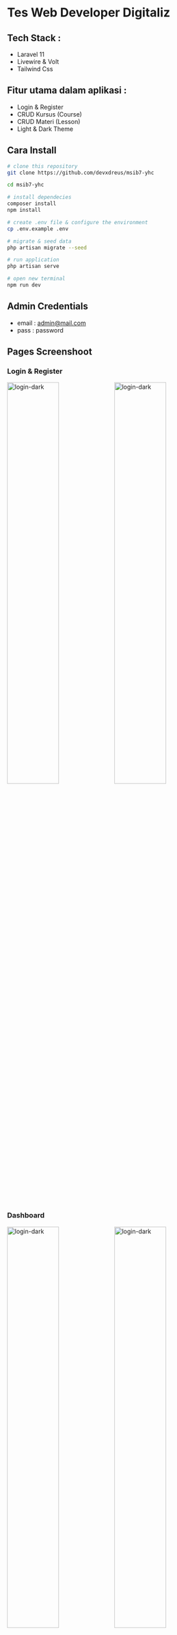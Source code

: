 # Tes Web Developer Digitaliz

## Tech Stack :
- Laravel 11
- Livewire & Volt
- Tailwind Css

## Fitur utama dalam aplikasi :
- Login & Register
- CRUD Kursus (Course)
- CRUD Materi (Lesson)
- Light & Dark Theme

## Cara Install

```bash
# clone this repository
git clone https://github.com/devxdreus/msib7-yhc

cd msib7-yhc

# install dependecies
composer install
npm install

# create .env file & configure the environment
cp .env.example .env

# migrate & seed data
php artisan migrate --seed

# run application
php artisan serve

# open new terminal
npm run dev
```

## Admin Credentials

- email : admin@mail.com
- pass : password

## Pages Screenshoot

### Login & Register

<img src="https://i.ibb.co.com/NyKtC4f/login-dark.png" alt="login-dark" width="49%">
<img src="https://i.ibb.co.com/jMs0F0p/register.png" alt="login-dark" width="49%">

### Dashboard

<img src="https://i.ibb.co.com/sQrStsS/dashboard-dark.png" alt="login-dark" width="49%">
<img src="https://i.ibb.co.com/tLN0791/dashboard.png" alt="login-dark" width="49%">

### Course dan Materi

<img src="https://i.ibb.co.com/mX3nDpt/courses-dark.png" alt="login-dark" width="49%">
<img src="https://i.ibb.co.com/Y2X584F/courses.png" alt="login-dark" width="49%">

<img src="https://i.ibb.co.com/vH5wQKX/courses-show-dark.png" alt="login-dark" width="49%">
<img src="https://i.ibb.co.com/JRLr5SS/courses-show.png" alt="login-dark" width="49%">

<img src="https://i.ibb.co.com/BGKHJ57/courses-edit-dark.png" alt="login-dark" width="49%">
<img src="https://i.ibb.co.com/187qDsr/courses-edit.png" alt="login-dark" width="49%">

<a href="https://ibb.co.com/9gNc6JG"><img src="https://i.ibb.co.com/SyP5b2J/delete-lessons-dark.png" alt="delete-lessons-dark" border="0"></a>
<a href="https://ibb.co.com/YtdY4vw"><img src="https://i.ibb.co.com/FBYNkGC/lessons-add.png" alt="lessons-add" border="0"></a>
<a href="https://ibb.co.com/zsgWM5b"><img src="https://i.ibb.co.com/v1WCFBm/lessons-add-dark.png" alt="lessons-add-dark" border="0"></a>
<a href="https://ibb.co.com/j47Y5tb"><img src="https://i.ibb.co.com/s3L4P7b/lessons-edit.png" alt="lessons-edit" border="0"></a>
<a href="https://ibb.co.com/pZmV20w"><img src="https://i.ibb.co.com/1KSyZvQ/lessons-edit-dark.png" alt="lessons-edit-dark" border="0"></a>

